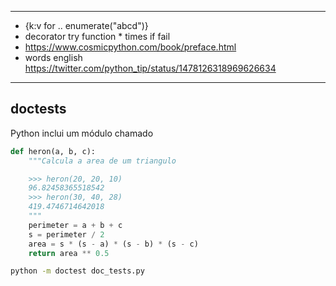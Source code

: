 --------------------------------------------------------------------------


- {k:v for .. enumerate("abcd")}
- decorator try function * times if fail
- https://www.cosmicpython.com/book/preface.html
- words english https://twitter.com/python_tip/status/1478126318969626634


---


## doctests

Python inclui um módulo chamado 

```py
def heron(a, b, c):
    """Calcula a area de um triangulo

    >>> heron(20, 20, 10)
    96.82458365518542
    >>> heron(30, 40, 28)
    419.4746714642018
    """
    perimeter = a + b + c
    s = perimeter / 2
    area = s * (s - a) * (s - b) * (s - c)
    return area ** 0.5
```

```bash
python -m doctest doc_tests.py
```